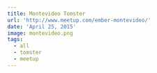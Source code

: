 ```yaml
---
title: Montevideo Tomster
url: 'http://www.meetup.com/ember-montevideo/'
date: 'April 25, 2015'
image: montevideo.png
tags:
  - all
  - tomster
  - meetup
---
```

